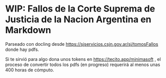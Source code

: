 # WIP: Fallos de la Corte Suprema de Justicia de la Nacion Argentina en Markdown

Parseado con docling desde https://sjservicios.csjn.gov.ar/sj/tomosFallos donde hay pdfs.

Si te sirvió para algo dona unos tokens en https://tecito.app/minimasoft , el proceso de convertir todos los pdfs (en progreso) requerirá al menos unas 400 horas de cómputo.

